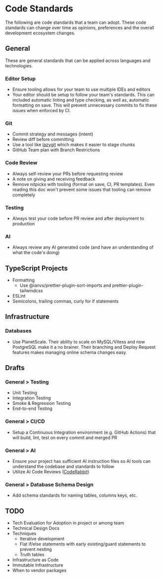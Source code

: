 # Code Standards

The following are code standards that a team can adopt. These code standards can change over
time as opinions, preferences and the overall development ecosystem changes.

## General

These are general standards that can be applied across languages and technologies.

### Editor Setup

- Ensure tooling allows for your team to use multiple IDEs and editors
- Your editor should be setup to follow your team's standards. This can included automatic linting and type checking, as well as, automatic formatting on save. This will prevent unnecessary commits to fix these issues when enforced by CI.

### Git

- Commit strategy and messages (intent)
- Review diff before committing
- Use a tool like [lazygit](https://github.com/jesseduffield/lazygit) which makes it easier to stage chunks
- GitHub Team plan with Branch Restrictions

### Code Review

- Always self-review your PRs before requesting review
- A note on giving and receiving feedback
- Remove nitpicks with tooling (format on save, CI, PR templates). Even reading this doc won't prevent some issues that tooling can remove completely

### Testing

- Always test your code before PR review and after deployment to production

### AI

- Always review any AI generated code (and have an understanding of what the code's doing)

## TypeScript Projects

- Formatting
  - Use @ianvs/prettier-plugin-sort-imports and prettier-plugin-tailwindcss
- ESLint
- Semicolons, trailing commas, curly for if statements

## Infrastructure

### Databases

- Use PlanetScale. Their ability to scale on MySQL/Vitess and now PostgreSQL make it a no brainer. Their branching and Deploy Request features makes managing online schema changes easy.

## Drafts

### General > Testing

- Unit Testing
- Integration Testing
- Smoke & Regression Testing
- End-to-end Testing

### General > CI/CD

- Setup a Continuous Integration environment (e.g. GitHub Actions) that will build, lint, test on every commit and merged PR

### General > AI

- Ensure your project has sufficient AI instruction files so AI tools can understand the codebase and standards to follow
- Utilize AI Code Reviews ([CodeRabbit](https://www.coderabbit.ai/))

### General > Database Schema Design

- Add schema standards for naming tables, columns keys, etc.

## TODO

- Tech Evaluation for Adoption in project or among team
- Technical Design Docs
- Techniques
  - Iterative development
  - Flat if/else statements with early existing/guard statements to prevent nesting
  - Truth tables
- Infrastructure as Code
- Immutable Infrastructure
- When to vendor packages
